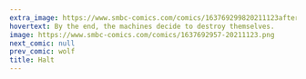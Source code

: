 ```yaml
---
extra_image: https://www.smbc-comics.com/comics/163769299820211123after.png
hovertext: By the end, the machines decide to destroy themselves.
image: https://www.smbc-comics.com/comics/1637692957-20211123.png
next_comic: null
prev_comic: wolf
title: Halt
---
```


